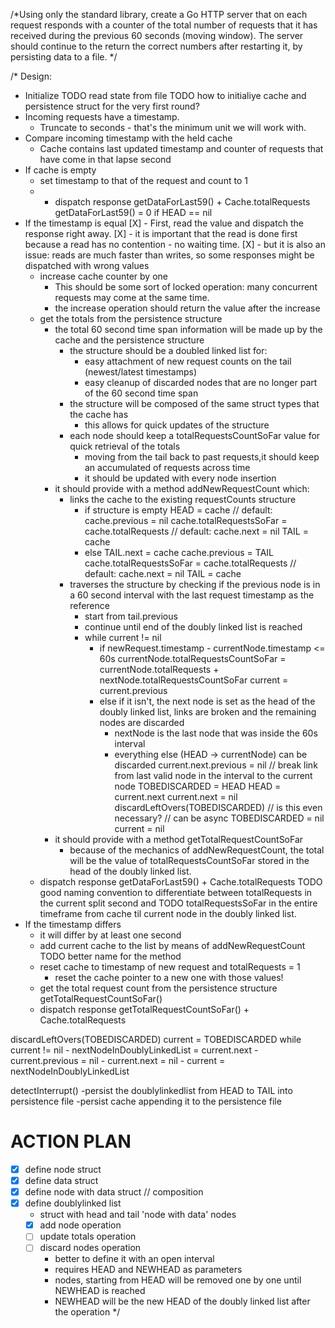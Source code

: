 /*Using only the standard library, create a Go HTTP server that on each request responds with a counter of the total
number of requests that it has received during the previous 60 seconds (moving window).
The server should continue to the return the correct numbers after restarting it, by persisting data to a file.
*/

/* Design:
- Initialize
	TODO read state from file
	TODO how to initialiye cache and persistence struct for the very first round?
- Incoming requests have a timestamp.
	- Truncate to seconds - that's the minimum unit we will work with.
- Compare incoming timestamp with the held cache
	- Cache contains last updated timestamp and counter of requests that have come in that lapse second
- If cache is empty
	- set timestamp to that of the request and count to 1
	- - dispatch response
		getDataForLast59() + Cache.totalRequests
		getDataForLast59() = 0 if HEAD == nil
- If the timestamp is equal
 	[X] - First, read the value and dispatch the response right away.
 		[X] - it is important that the read is done first because a read has no contention - no waiting time.
 		[X] - but it is also an issue: reads are much faster than writes, so some responses might be dispatched
 		      with wrong values
 	- increase cache counter by one
		- This should be some sort of locked operation: many concurrent requests may come at the same time.
		- the increase  operation should return the value after the increase
	- get the totals from the persistence structure
		- the total 60 second time span information will be made up by the cache and the persistence structure
			- the structure should be a doubled linked list for:
				- easy attachment of new request counts on the tail (newest/latest timestamps)
				- easy cleanup of discarded nodes that are no longer part of the 60 second time span
			- the structure will be composed of the same struct types that the cache has
				- this allows for quick updates of the structure
			- each node should keep a totalRequestsCountSoFar value for quick retrieval of the totals
				- moving from the tail back to past requests,it should keep an accumulated of requests
				  across time
				- it should be updated with every node insertion
		- it should provide with a method addNewRequestCount which:
			- links the cache to the existing requestCounts structure
				- if structure is empty
					HEAD = cache
					// default: cache.previous = nil
					cache.totalRequestsSoFar = cache.totalRequests
					// default: cache.next = nil
					TAIL = cache
				- else
					TAIL.next = cache
					cache.previous = TAIL
					cache.totalRequestsSoFar = cache.totalRequests
					// default: cache.next = nil
					TAIL = cache
			- traverses the structure by checking if the previous node is in a 60 second interval with the
			  last request timestamp as the reference
			  * start from tail.previous
			  * continue until end of the doubly linked list is reached
			  - while current != nil
				  - if newRequest.timestamp - currentNode.timestamp <= 60s
					currentNode.totalRequestsCountSoFar = currentNode.totalRequests + nextNode.totalRequestsCountSoFar
					current = current.previous
				  - else
					if it isn't, the next node is set as the head of the doubly linked list, links are broken and the remaining
					nodes are discarded
					- nextNode is the last node that was inside the 60s interval
					- everything else (HEAD -> currentNode) can be discarded
					current.next.previous = nil // break link from last valid node in the interval to the current node
					TOBEDISCARDED = HEAD
					HEAD = current.next
					current.next = nil
					discardLeftOvers(TOBEDISCARDED) // is this even necessary?
									// can be async
					TOBEDISCARDED = nil
					current = nil
		- it should provide with a method getTotalRequestCountSoFar
			- because of the mechanics of addNewRequestCount, the total will be the value of
			  totalRequestsCountSoFar stored in the head of the doubly linked list.
	- dispatch response
		getDataForLast59() + Cache.totalRequests
		TODO good naming convention to differentiate between totalRequests in the current split second and
		TODO totalRequestsSoFar in the entire timeframe from cache til current node in the doubly linked list.
- If the timestamp differs
	- it will differ by at least one second
	- add current cache to the list by means of addNewRequestCount
		TODO better name for the method
	- reset cache to timestamp of new request and totalRequests = 1
		- reset the cache pointer to a new one with those values!
	- get the total request count from the persistence structure
		getTotalRequestCountSoFar()
	- dispatch response
		getTotalRequestCountSoFar() + Cache.totalRequests

discardLeftOvers(TOBEDISCARDED)
	current = TOBEDISCARDED
	while current != nil
		- nextNodeInDoublyLinkedList = current.next
		- current.previous = nil
		- current.next = nil
		- current =  nextNodeInDoublyLinkedList

detectInterrupt()
	-persist the doublylinkedlist from HEAD to TAIL into persistence file
	-persist cache appending it to the persistence file

# ACTION PLAN

- [X] define node struct
- [X] define data struct
- [X] define node with data struct // composition
- [X] define doublylinked list
	- struct with head and tail 'node with data' nodes
	- [X] add node operation
	- [ ] update totals operation
	- [ ] discard nodes operation
		- better to define it with an open interval
		- requires HEAD and NEWHEAD as parameters
		- nodes, starting from HEAD will be removed one by one until NEWHEAD is reached
		- NEWHEAD will be the new HEAD of the doubly linked list after the operation
*/